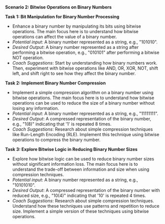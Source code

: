 **Scenario 2: Bitwise Operations on Binary Numbers**

**Task 1: Bit Manipulation for Binary Number Processing**

- Enhance a binary number by manipulating its bits using bitwise operations. The main focus here is to understand how bitwise operations can affect the value of a binary number.
- _Potential input_: A binary number represented as a string, e.g., "101010".
- _Desired Output_: A binary number represented as a string after performing a bitwise operation, e.g., "010101" after performing a bitwise NOT operation.
- _Coach Suggestions_: Start by understanding how binary numbers work. Then, experiment with bitwise operations like AND, OR, XOR, NOT, shift left, and shift right to see how they affect the binary number.

**Task 2: Implement Binary Number Compression**

- Implement a simple compression algorithm on a binary number using bitwise operations. The main focus here is to understand how bitwise operations can be used to reduce the size of a binary number without losing any information.
- _Potential input_: A binary number represented as a string, e.g., "11111111".
- _Desired Output_: A compressed representation of the binary number, e.g., "1(8)" indicating that '1' is repeated 8 times.
- _Coach Suggestions_: Research about simple compression techniques like Run-Length Encoding (RLE). Implement this technique using bitwise operations to compress the binary number.

**Task 3: Explore Bitwise Logic in Reducing Binary Number Sizes**

- Explore how bitwise logic can be used to reduce binary number sizes without significant information loss. The main focus here is to understand the trade-off between information and size when using compression techniques.
- _Potential input_: A binary number represented as a string, e.g., "10101010".
- _Desired Output_: A compressed representation of the binary number with reduced size, e.g., "10(4)" indicating that '10' is repeated 4 times.
- _Coach Suggestions_: Research about simple compression techniques. Understand how these techniques use patterns and repetition to reduce size. Implement a simple version of these techniques using bitwise operations.